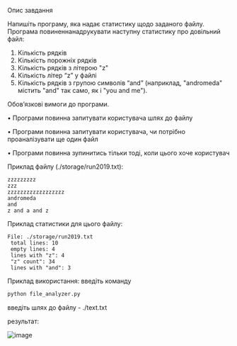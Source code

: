 Опис завдання

Напишіть програму, яка надає статистику щодо заданого файлу. Програма повиненнанадрукувати наступну статистику про довільний файл:

1. Кількість рядків
2. Кількість порожніх рядків
3. Кількість рядків з літерою "z"
4. Кількість літер “z” у файлі
5. Кількість рядків з групою символів “and” (наприклад, "andromeda" містить "and" так само, як і "you and me").

Обов’язкові вимоги до програми.

• Програми повинна запитувати користувача шлях до файлу

• Програми повинна запитувати користувача, чи потрібно проаналізувати ще один файл

• Програми повинна зупинитись тільки тоді, коли цього хоче користувач

Приклад файлу (./storage/run2019.txt):
```
zzzzzzzzz
zzz
zzzzzzzzzzzzzzzzzz
andromeda
and
z and a and z
```
Приклад статистики для цього файлу:
```
File: ./storage/run2019.txt
 total lines: 10
 empty lines: 4
 lines with "z": 4
 "z" count": 34
 lines with "and": 3
```

Приклад використання:
введіть команду
```py
python file_analyzer.py
```
введіть шлях до файлу - ./text.txt

результат:

![image](https://user-images.githubusercontent.com/107959377/231012213-eaa9065c-fded-4ba2-9306-dfc5291f922e.png)

